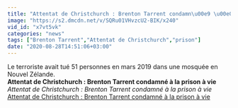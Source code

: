 ```yaml
---
title: "Attentat de Christchurch : Brenton Tarrent condamn\u00e9 \u00e0 la prison \u00e0 vie"
image: "https://s2.dmcdn.net/v/SQRu01VHvzcU2-BIK/x240"
vid_id: "x7vt5vk"
categories: "news"
tags: ["Brenton Tarrent","Attentat de Christchurch","prison"]
date: "2020-08-28T14:51:06+03:00"
---
```

Le terroriste avait tué 51 personnes en mars 2019 dans une mosquée en Nouvel Zélande.<br><b>Attentat de Christchurch : Brenton Tarrent condamné à la prison à vie</b><br> <i>Attentat de Christchurch : Brenton Tarrent condamné à la prison à vie</i><br> <u>Attentat de Christchurch : Brenton Tarrent condamné à la prison à vie</u>
